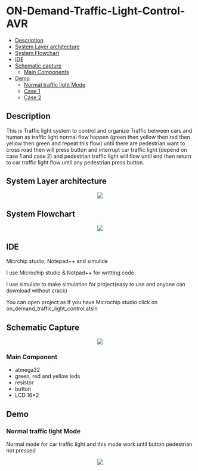 # ON-Demand-Traffic-Light-Control-AVR
- [Description](#Description)
- [System Layer architecture](#System-layer-architecture)
- [System Flowchart](#System-Flowchart)
- [IDE](#IDE)
- [Schematic capture](#Schematic-capture)
   - [Main Components](#Main-Component)
- [Demo](#Demo)
   - [Normal traffic light Mode](#Normal-traffic-light-Mode)
   - [Case 1](#Case-1)
   - [Case 2](#Case-2)

## Description
This is Traffic light system to control and organize Traffic between  cars and human as traffic light normal flow happen (green then  yellow then red then yellow then green and repeat this flow) until  there are pedestrian want to cross road then will press button and  interrupt car traffic light (depend on case 1 and case 2) and pedestrian traffic light will flow until end then return to car traffic  light flow until any pedestrian press button.

## System Layer architecture 
<p align="center">
<img  src="https://user-images.githubusercontent.com/77234053/188304594-b3e37d23-4283-4700-8fbb-793c091c090c.png">
  </p>

## System Flowchart 
<p align="center">
<img src="https://user-images.githubusercontent.com/77234053/188304878-bf00f245-b752-433a-88f7-e689bd2d3c1e.png">
  </p>
  
## IDE
<p>Micrchip studio, Notepad++ and simulide</p>
<p>I use Microchip studio & Notpad++ for writting code</p>
<p>I use simulide to make simulation for project(easy to use and anyone can download without crack)</p>
<p>You can open project as If you have Microchip studio click on on_demand_traffic_light_control.atsln</p>

## Schematic Capture
<p align="center">
  <img src="https://user-images.githubusercontent.com/77234053/188305809-9b66014c-6ee4-41af-ace5-7d171ac651ba.png">
  </p>
  
### Main Component
- atmega32
- green, red and yellow leds
- resistor
- button
- LCD 16*2

## Demo
### Normal traffic light Mode
<p>Normal mode for car traffic light and this mode work until button pedestrian not pressed</p>
<p align= "center">
   <img src="https://user-images.githubusercontent.com/77234053/188307796-bda55e1d-4c92-490f-9a5a-9b0f1a491dfb.gif">
   </p>
